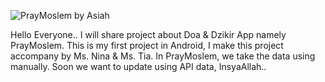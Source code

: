 ![PrayMoslem by Asiah](https://github.com/asiahh278/PrayMoslem/assets/129921273/968ef734-bf30-4b25-bc6d-728958a35225)

Hello Everyone..
I will share project about Doa & Dzikir App namely PrayMoslem.
This is my first project in Android, I make this project accompany by Ms. Nina & Ms. Tia.
In PrayMoslem, we take the data using manually. Soon we want to update using API data, InsyaAllah..

